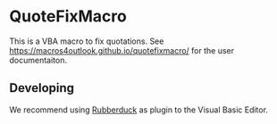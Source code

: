# QuoteFixMacro

This is a VBA macro to fix quotations.
See <https://macros4outlook.github.io/quotefixmacro/> for the user documentaiton.

## Developing

We recommend using [Rubberduck](https://rubberduckvba.com/) as plugin to the Visual Basic Editor.
